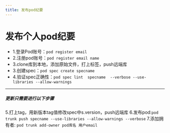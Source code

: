 ```yaml
---
title: 发布pod纪要
---
```

# **发布个人pod纪要**
* 1.登录Pod账号：`pod register email`
* 2.注册pod账号：`pod register email name`
* 3.clone库到本地，添加原始文件，打上标签，push远端库
* 3.创建spec：`pod spec create specname`
* 4.验证spec正确性：`pod spec lint  specname  --verbose --use-libraries --allow-warnings`

-------

##### 更新只需要进行以下步骤
5.打上tag，用新版本tag值修改spec中s.version，push远端库
6.发布pod:`pod trunk push specname --use-libraries --allow-warnings --verbose`
7.添加拥有者: `pod trunk add-owner pod库名 用户email`


